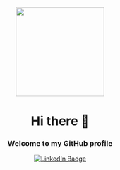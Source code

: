 <div id="header" align="center">
  <img src="https://media0.giphy.com/media/du3J3cXyzhj75IOgvA/200.webp?cid=ecf05e47p39dt9vf7cavc3c0qs108kitlwemyvdyuzdthvx6&rid=200.webp&ct=g" width="200"/>
</div>

<div id="welcome_msg" align="center">
 <h1> Hi there 👋 </h1>
 <h3> Welcome to my GitHub profile </h3>
</div>

<div id="badges" align="center">
  <a href="www.linkedin.com/in/
zamil-mozamil-7523aa1b6
">
    <img src="https://img.shields.io/badge/LinkedIn-blue?style=for-the-badge&logo=linkedin&logoColor=white" alt="LinkedIn Badge"/>
  </a>
</div>

<!--
**zaiky09/zaiky09** is a ✨ _special_ ✨ repository because its `README.md` (this file) appears on your GitHub profile.

Here are some ideas to get you started:

- 🔭 I’m currently working on ...
- 🌱 I’m currently learning ...
- 👯 I’m looking to collaborate on ...
- 🤔 I’m looking for help with ...
- 💬 Ask me about ...
- 📫 How to reach me: ...
- 😄 Pronouns: ...
- ⚡ Fun fact: ...
-->
